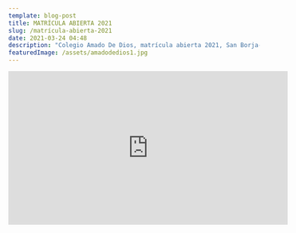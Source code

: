 ```yaml
---
template: blog-post
title: MATRÍCULA ABIERTA 2021
slug: /matrícula-abierta-2021
date: 2021-03-24 04:48
description: "Colegio Amado De Dios, matrícula abierta 2021, San Borja-Lima. "
featuredImage: /assets/amadodedios1.jpg
---
```

<iframe src="https://www.facebook.com/plugins/video.php?height=308&href=https%3A%2F%2Fwww.facebook.com%2FColegioAmadoDeDios%2Fvideos%2F413022026456305%2F&show_text=false&width=560" width="560" height="308" style="border:none;overflow:hidden" scrolling="no" frameborder="0" allowfullscreen="true" allow="autoplay; clipboard-write; encrypted-media; picture-in-picture; web-share" allowFullScreen="true"></iframe>